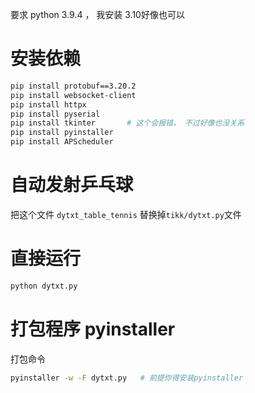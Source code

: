 要求 python 3.9.4  ， 我安装 3.10好像也可以

# 安装依赖
```bash
pip install protobuf==3.20.2
pip install websocket-client
pip install httpx
pip install pyserial
pip install tkinter       # 这个会报错， 不过好像也没关系
pip install pyinstaller
pip install APScheduler
```

# 自动发射乒乓球
把这个文件 `dytxt_table_tennis` 替换掉`tikk/dytxt.py`文件

# 直接运行
```bash
python dytxt.py
```

# 打包程序 pyinstaller
打包命令
``` bash
pyinstaller -w -F dytxt.py   # 前提你得安装pyinstaller
```
